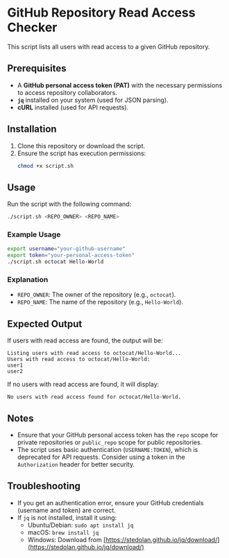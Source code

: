 # GitHub Repository Read Access Checker

This script lists all users with read access to a given GitHub repository.

## Prerequisites

- A **GitHub personal access token (PAT)** with the necessary permissions to access repository collaborators.
- **`jq`** installed on your system (used for JSON parsing).
- **cURL** installed (used for API requests).

## Installation

1. Clone this repository or download the script.
2. Ensure the script has execution permissions:
   ```bash
   chmod +x script.sh
   ```

## Usage

Run the script with the following command:

```bash
./script.sh <REPO_OWNER> <REPO_NAME>
```

### Example Usage

```bash
export username="your-github-username"
export token="your-personal-access-token"
./script.sh octocat Hello-World
```

### Explanation
- `REPO_OWNER`: The owner of the repository (e.g., `octocat`).
- `REPO_NAME`: The name of the repository (e.g., `Hello-World`).

## Expected Output
If users with read access are found, the output will be:

```
Listing users with read access to octocat/Hello-World...
Users with read access to octocat/Hello-World:
user1
user2
```

If no users with read access are found, it will display:

```
No users with read access found for octocat/Hello-World.
```

## Notes
- Ensure that your GitHub personal access token has the `repo` scope for private repositories or `public_repo` scope for public repositories.
- The script uses basic authentication (`USERNAME:TOKEN`), which is deprecated for API requests. Consider using a token in the `Authorization` header for better security.

## Troubleshooting
- If you get an authentication error, ensure your GitHub credentials (username and token) are correct.
- If `jq` is not installed, install it using:
  - Ubuntu/Debian: `sudo apt install jq`
  - macOS: `brew install jq`
  - Windows: Download from [https://stedolan.github.io/jq/download/](https://stedolan.github.io/jq/download/)



